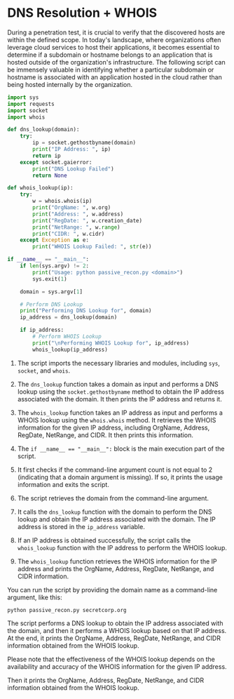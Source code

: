# DNS Resolution + WHOIS

During a penetration test, it is crucial to verify that the discovered hosts are within the defined scope. In today's landscape, where organizations often leverage cloud services to host their applications, it becomes essential to determine if a subdomain or hostname belongs to an application that is hosted outside of the organization's infrastructure. The following script can be immensely valuable in identifying whether a particular subdomain or hostname is associated with an application hosted in the cloud rather than being hosted internally by the organization.

```python
import sys
import requests
import socket
import whois

def dns_lookup(domain):
    try:
        ip = socket.gethostbyname(domain)
        print("IP Address: ", ip)
        return ip
    except socket.gaierror:
        print("DNS Lookup Failed")
        return None

def whois_lookup(ip):
    try:
        w = whois.whois(ip)
        print("OrgName: ", w.org)
        print("Address: ", w.address)
        print("RegDate: ", w.creation_date)
        print("NetRange: ", w.range)
        print("CIDR: ", w.cidr)
    except Exception as e:
        print("WHOIS Lookup Failed: ", str(e))

if __name__ == "__main__":
    if len(sys.argv) != 2:
        print("Usage: python passive_recon.py <domain>")
        sys.exit(1)

    domain = sys.argv[1]

    # Perform DNS Lookup
    print("Performing DNS Lookup for", domain)
    ip_address = dns_lookup(domain)

    if ip_address:
        # Perform WHOIS Lookup
        print("\nPerforming WHOIS Lookup for", ip_address)
        whois_lookup(ip_address)
```

1. The script imports the necessary libraries and modules, including `sys`, `socket`, and `whois`.

2. The `dns_lookup` function takes a domain as input and performs a DNS lookup using the `socket.gethostbyname` method to obtain the IP address associated with the domain. It then prints the IP address and returns it.

3. The `whois_lookup` function takes an IP address as input and performs a WHOIS lookup using the `whois.whois` method. It retrieves the WHOIS information for the given IP address, including OrgName, Address, RegDate, NetRange, and CIDR. It then prints this information.

4. The `if __name__ == "__main__":` block is the main execution part of the script.

5. It first checks if the command-line argument count is not equal to 2 (indicating that a domain argument is missing). If so, it prints the usage information and exits the script.

6. The script retrieves the domain from the command-line argument.

7. It calls the `dns_lookup` function with the domain to perform the DNS lookup and obtain the IP address associated with the domain. The IP address is stored in the `ip_address` variable.

8. If an IP address is obtained successfully, the script calls the `whois_lookup` function with the IP address to perform the WHOIS lookup.

9. The `whois_lookup` function retrieves the WHOIS information for the IP address and prints the OrgName, Address, RegDate, NetRange, and CIDR information.

You can run the script by providing the domain name as a command-line argument, like this:

```
python passive_recon.py secretcorp.org
```

The script performs a DNS lookup to obtain the IP address associated with the domain, and then it performs a WHOIS lookup based on that IP address. At the end, it prints the OrgName, Address, RegDate, NetRange, and CIDR information obtained from the WHOIS lookup.

Please note that the effectiveness of the WHOIS lookup depends on the availability and accuracy of the WHOIS information for the given IP address.

  Then it prints the OrgName, Address, RegDate, NetRange, and CIDR information obtained from the WHOIS lookup.



